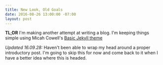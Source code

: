 ```yaml
---
title: New Look, Old Goals
date: 2016-08-26 13:00:00 -07:00
layout: post
---
```


**TL;DR** I'm making another attempt at writing a blog. I'm keeping things simple using Micah Cowell's [Basic Jekyll theme](https://github.com/getmicah/getmicah.github.io)

*Updated 16.09.28:* Haven't been able to wrap my head around a proper introductory post. I'm going to skip this for now and come back to it when I have a better idea where this is headed.
